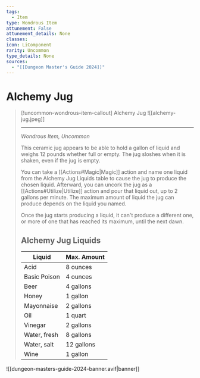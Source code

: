 ```yaml
---
tags:
  - Item
type: Wondrous Item
attunement: False
attunement_details: None
classes:
icon: LiComponent
rarity: Uncommon
type_details: None
sources: 
  - "[[Dungeon Master's Guide 2024]]"
---
```

# Alchemy Jug
>[!uncommon-wondrous-item-callout] Alchemy Jug
>![[alchemy-jug.jpeg]]
>
>- - -
>_Wondrous Item, Uncommon_
>
>This ceramic jug appears to be able to hold a gallon of liquid and weighs 12 pounds whether full or empty. The jug sloshes when it is shaken, even if the jug is empty.
>
>You can take a [[Actions#Magic\|Magic]] action and name one liquid from the Alchemy Jug Liquids table to cause the jug to produce the chosen liquid. Afterward, you can uncork the jug as a [[Actions#Utilize\|Utilize]] action and pour that liquid out, up to 2 gallons per minute. The maximum amount of liquid the jug can produce depends on the liquid you named.
>
>Once the jug starts producing a liquid, it can't produce a different one, or more of one that has reached its maximum, until the next dawn.
>
>## Alchemy Jug Liquids
>|Liquid|Max. Amount|
>|---|---|
>|Acid|8 ounces|
>|Basic Poison|4 ounces|
>|Beer|4 gallons|
>|Honey|1 gallon|
>|Mayonnaise|2 gallons|
>|Oil|1 quart|
>|Vinegar|2 gallons|
>|Water, fresh|8 gallons|
>|Water, salt|12 gallons|
>|Wine|1 gallon|


![[dungeon-masters-guide-2024-banner.avif|banner]]